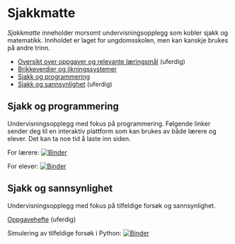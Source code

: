 # Sjakkmatte

*Sjakkmatte* inneholder morsomt undervisningsopplegg som kobler sjakk og matematikk. Innholdet er laget for ungdomsskolen, men kan kanskje brukes på andre trinn.

* [Oversikt over oppgaver og relevante læringsmål](sjakkmatte.pdf) (uferdig)
* [Brikkeverdier og likningssystemer](brikkeverdier.pdf)
* [Sjakk og programmering](#sjakk-og-programmering)
* [Sjakk og sannsynlighet](#sjakk-og-sannsynlighet) (uferdig)

## Sjakk og programmering

Undervisningsopplegg med fokus på programmering. Følgende linker sender deg til en interaktiv plattform som kan brukes av både lærere og elever. Det kan ta noe tid å laste inn siden.

For lærere: [![Binder](https://mybinder.org/badge_logo.svg)](https://mybinder.org/v2/gh/olavlan/sjakkmatte/HEAD?labpath=sjakkprog-l.ipynb)

For elever: [![Binder](https://mybinder.org/badge_logo.svg)](https://mybinder.org/v2/gh/olavlan/sjakkmatte/HEAD?labpath=sjakkprog-e.ipynb)


## Sjakk og sannsynlighet

Undervisningsopplegg med fokus på tilfeldige forsøk og sannsynlighet.

[Oppgavehefte](sannsynlighet.pdf) (uferdig)

Simulering av tilfeldige forsøk i Python: [![Binder](https://mybinder.org/badge_logo.svg)](https://mybinder.org/v2/gh/olavlan/sjakkmatte/HEAD?labpath=sannsynlighet.ipynb)
